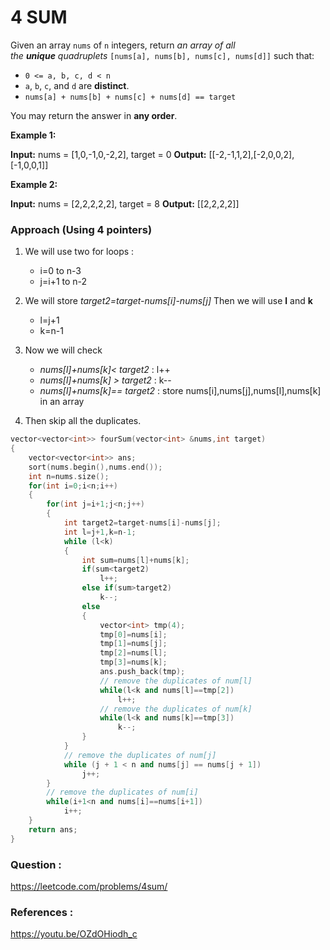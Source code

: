 # 4 SUM

Given an array `nums` of `n` integers, return *an array of all the **unique** quadruplets* `[nums[a], nums[b], nums[c], nums[d]]` such that:

- `0 <= a, b, c, d < n`
- `a`, `b`, `c`, and `d` are **distinct**.
- `nums[a] + nums[b] + nums[c] + nums[d] == target`

You may return the answer in **any order**.

**Example 1:**

**Input:** nums = [1,0,-1,0,-2,2], target = 0
**Output:** [[-2,-1,1,2],[-2,0,0,2],[-1,0,0,1]]

**Example 2:**

**Input:** nums = [2,2,2,2,2], target = 8
**Output:** [[2,2,2,2]]

### Approach (Using 4 pointers)

1. We will use two for loops :

   - i=0 to n-3
   - j=i+1 to n-2

2. We will store _target2=target-nums[i]-nums[j]_ Then we will use **l** and **k**
   - l=j+1
   - k=n-1
3. Now we will check

   - _nums[l]+nums[k]< target2_ : l++
   - _nums[l]+nums[k] > target2_ : k--
   - _nums[l]+nums[k]== target2_ : store nums[i],nums[j],nums[l],nums[k] in an array

4. Then skip all the duplicates.

```cpp
vector<vector<int>> fourSum(vector<int> &nums,int target)
{
    vector<vector<int>> ans;
    sort(nums.begin(),nums.end());
    int n=nums.size();
    for(int i=0;i<n;i++)
    {
        for(int j=i+1;j<n;j++)
        {
            int target2=target-nums[i]-nums[j];
            int l=j+1,k=n-1;
            while (l<k)
            {
                int sum=nums[l]+nums[k];
                if(sum<target2)
                    l++;
                else if(sum>target2)
                    k--;
                else
                {
                    vector<int> tmp(4);
                    tmp[0]=nums[i];
                    tmp[1]=nums[j];
                    tmp[2]=nums[l];
                    tmp[3]=nums[k];
                    ans.push_back(tmp);
                    // remove the duplicates of num[l]
                    while(l<k and nums[l]==tmp[2])
                        l++;
                    // remove the duplicates of num[k]
                    while(l<k and nums[k]==tmp[3])
                        k--;
                }
            }
            // remove the duplicates of num[j]
            while (j + 1 < n and nums[j] == nums[j + 1])
                j++;
        }
        // remove the duplicates of num[i]
        while(i+1<n and nums[i]==nums[i+1])
            i++;
    }
    return ans;
}
```

### Question :

https://leetcode.com/problems/4sum/

### References :

https://youtu.be/OZdOHiodh_c
